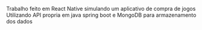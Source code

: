 Trabalho feito em React Native simulando um aplicativo de compra de jogos
Utilizando API propria em java spring boot e MongoDB para armazenamento dos dados
